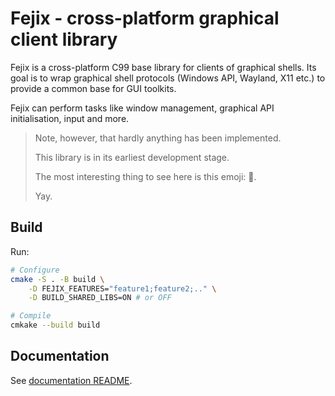 # Fejix - cross-platform graphical client library

Fejix is a cross-platform C99 base library for clients of graphical shells.
Its goal is to wrap graphical shell protocols (Windows API, Wayland, X11 etc.) to provide a common
base for GUI toolkits.

Fejix can perform tasks like window management, graphical API initialisation,
input and more.

> Note, however, that hardly anything has been implemented.
>
> This library is in its earliest development stage.
>
> The most interesting thing to see here is this emoji: 🌸.
>
> Yay.


## Build

Run:

```sh
# Configure
cmake -S . -B build \
    -D FEJIX_FEATURES="feature1;feature2;.." \
    -D BUILD_SHARED_LIBS=ON # or OFF

# Compile
cmkake --build build
```

## Documentation

See [documentation README](./docs/README.md).
